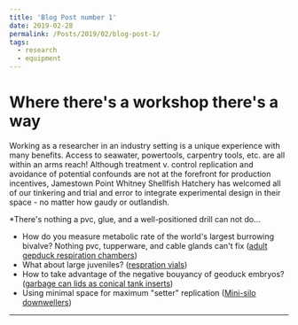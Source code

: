 ```yaml
---
title: 'Blog Post number 1'
date: 2019-02-28
permalink: /Posts/2019/02/blog-post-1/
tags:
  - research
  - equipment
---
```


Where there's a workshop there's a way
======

Working as a researcher in an industry setting is a unique experience with many benefits.
Access to seawater, powertools, carpentry tools, etc. are all within an arms reach!
Although treatment v. control replication and avoidance of potential confounds are not at the forefront for
production incentives, Jamestown Point Whitney Shellfish Hatchery has welcomed all of our tinkering
and trial and error to integrate experimental design in their space - no matter how gaudy or outlandish.

*There's nothing a pvc, glue, and a well-positioned drill can not do...
  * How do you measure metabolic rate of the world's largest burrowing bivalve? Nothing pvc, tupperware, and cable glands can't fix
([adult gepduck respiration chambers](https://SamGurr.github.io/images/adult_chambers.JPG))
  * What about large juveniles?
([respration vials](https://SamGurr.github.io/images/resp_chambers.JPG))
  * How to take advantage of the negative bouyancy of geoduck embryos?
([garbage can lids as conical tank inserts](https://SamGurr.github.io/images/hatch_setup.JPG))
  * Using minimal space for maximum "setter" replication
([Mini-silo downwellers](https://SamGurr.github.io/images/mini_silos.JPG))

------
